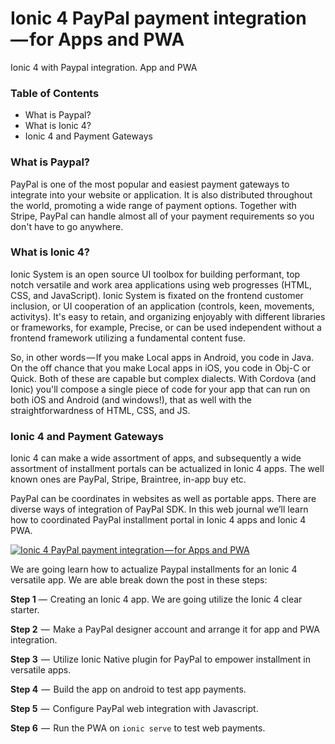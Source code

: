 # Ionic 4 PayPal payment integration — for Apps and PWA
Ionic 4 with Paypal integration. App and PWA

### Table of Contents
- What is Paypal?
- What is Ionic 4?
- Ionic 4 and Payment Gateways

### What is Paypal?

PayPal is one of the most popular and easiest payment gateways to integrate into your website or application. It is also distributed throughout the world, promoting a wide range of payment options. Together with Stripe, PayPal can handle almost all of your payment requirements so you don't have to go anywhere.

### What is Ionic 4?

Ionic System is an open source UI toolbox for building performant, top notch versatile and work area applications using web progresses (HTML, CSS, and JavaScript). Ionic System is fixated on the frontend customer inclusion, or UI cooperation of an application (controls, keen, movements, activitys). It's easy to retain, and organizing enjoyably with different libraries or frameworks, for example, Precise, or can be used independent without a frontend framework utilizing a fundamental content fuse.

So, in other words — If you make Local apps in Android, you code in Java. On the off chance that you make Local apps in iOS, you code in Obj-C or Quick. Both of these are capable but complex dialects. With Cordova (and Ionic) you'll compose a single piece of code for your app that can run on both iOS and Android (and windows!), that as well with the straightforwardness of HTML, CSS, and JS.

### Ionic 4 and Payment Gateways

Ionic 4 can make a wide assortment of apps, and subsequently a wide assortment of installment portals can be actualized in Ionic 4 apps. The well known ones are PayPal, Stripe, Braintree, in-app buy etc.

PayPal can be coordinates in websites as well as portable apps. There are diverse ways of integration of PayPal SDK. In this web journal we’ll learn how to coordinated PayPal installment portal in Ionic 4 apps and Ionic 4 PWA.

[![Ionic 4 PayPal payment integration — for Apps and PWA](https://www.developerhelpline.com/wp-includes/images/ionic-paypal.jpeg "Ionic 4 PayPal payment integration — for Apps and PWA")](https://www.developerhelpline.com/wp-includes/images/ionic-paypal.jpeg "Ionic 4 PayPal payment integration — for Apps and PWA")

We are going learn how to actualize Paypal installments for an Ionic 4 versatile app. We are able break down the post in these steps:

**Step 1** —  Creating an Ionic 4 app. We are going utilize the Ionic 4 clear starter.

**Step 2**  —  Make a PayPal designer account and arrange it for app and PWA integration.

**Step 3**  —  Utilize Ionic Native plugin for PayPal to empower installment in versatile apps.

**Step 4**  —  Build the app on android to test app payments.

**Step 5**  —  Configure PayPal web integration with Javascript.

**Step 6**  —  Run the PWA on `ionic serve` to test web payments.
